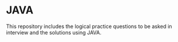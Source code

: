 # JAVA

This repository includes the logical practice questions to be asked in interview and the solutions using JAVA.
